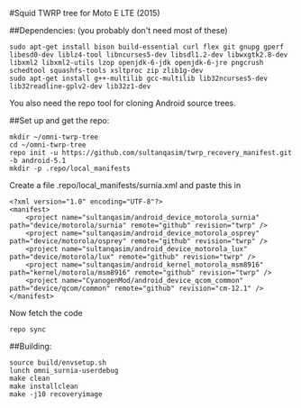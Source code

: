 #Squid TWRP tree for Moto E LTE (2015)

##Dependencies:
(you probably don't need most of these)
````
sudo apt-get install bison build-essential curl flex git gnupg gperf libesd0-dev liblz4-tool libncurses5-dev libsdl1.2-dev libwxgtk2.8-dev libxml2 libxml2-utils lzop openjdk-6-jdk openjdk-6-jre pngcrush schedtool squashfs-tools xsltproc zip zlib1g-dev
sudo apt-get install g++-multilib gcc-multilib lib32ncurses5-dev lib32readline-gplv2-dev lib32z1-dev
````
You also need the repo tool for cloning Android source trees.

##Set up and get the repo:
````
mkdir ~/omni-twrp-tree
cd ~/omni-twrp-tree
repo init -u https://github.com/sultanqasim/twrp_recovery_manifest.git -b android-5.1
mkdir -p .repo/local_manifests
````

Create a file .repo/local_manifests/surnia.xml and paste this in
````
<?xml version="1.0" encoding="UTF-8"?>
<manifest>
    <project name="sultanqasim/android_device_motorola_surnia" path="device/motorola/surnia" remote="github" revision="twrp" />
    <project name="sultanqasim/android_device_motorola_osprey" path="device/motorola/osprey" remote="github" revision="twrp" />
    <project name="sultanqasim/android_device_motorola_lux" path="device/motorola/lux" remote="github" revision="twrp" />
    <project name="sultanqasim/android_kernel_motorola_msm8916" path="kernel/motorola/msm8916" remote="github" revision="twrp" />
    <project name="CyanogenMod/android_device_qcom_common" path="device/qcom/common" remote="github" revision="cm-12.1" />
</manifest>
````

Now fetch the code
````
repo sync
````

##Building:
````
source build/envsetup.sh
lunch omni_surnia-userdebug
make clean
make installclean
make -j10 recoveryimage
````
